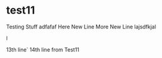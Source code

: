 test11
======

Testing Stuff
adfafaf
Here New Line
More New Line
lajsdfkjal

l


13th line`
14th line from Test11
